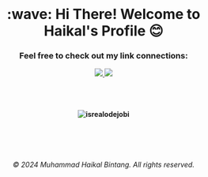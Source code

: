 <br>
<h1 align="center">
   <strong>:wave: Hi There! Welcome to Haikal's Profile 😊
    <!-- <div align="left">
        <a href="https://www.tokopedia.com/herbalamimum" target="_blank" rel="noopener noreferrer">
            <img alt="Maris Tokopedia" width="30px" src="https://drive.google.com/uc?id=1IRowQh8vP4VsejW_E-Zul7zJZI5lIQCJ" />
        </a>
    </div> -->
</h1> 

<!---Links--->
<h3 align="center">Feel free to check out my link connections:</h3>
<div align="center">
<a href="mailto:mhaikalbintang.work@gmail.com" target="_blank">
    <img src="https://img.shields.io/badge/Gmail-white?style=flat-square&logo=gmail&logoColor=red" />
</a>
<a href="https://wa.me/6287877901515" target="_blank">
    <img src="https://img.shields.io/badge/WhatsApp-25D366?style=flat-square&logo=whatsapp&logoColor=white" />
</a>
</div>
<br />
<br />
<br />

<!---Viewer--->
<p align="center"> 
    <img src="https://komarev.com/ghpvc/?username=haikalbintang&label=Profile%20views&color=006400&style=flat" alt="isrealodejobi" />
</p>
<br>
<br>
<br>

<!---Footer--->
<div align="center">
    <h6>&copy; 2024 Muhammad Haikal Bintang. All rights reserved.</h6>
</div>
<!---
haikalbintang/haikalbintang is a ✨ special ✨ repository because its `README.md` (this file) appears on your GitHub profile.
You can click the Preview link to take a look at your changes.
--->
